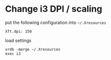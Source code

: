 # Change i3 DPI / scaling

put the following configuration into `~/.Xresources`  
```
Xft.dpi: 150
```

load settings  
```
xrdb -merge ~/.Xresources
exec i3
```
